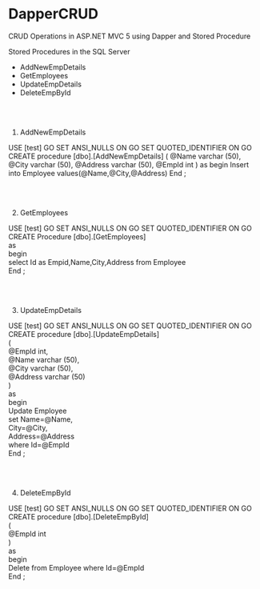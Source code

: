 # DapperCRUD
CRUD Operations in ASP.NET MVC 5 using Dapper and Stored Procedure

Stored Procedures in the SQL Server
- AddNewEmpDetails
- GetEmployees
- UpdateEmpDetails
- DeleteEmpById

<br>



</br>

1. AddNewEmpDetails

USE [test]
GO
SET ANSI_NULLS ON
GO
SET QUOTED_IDENTIFIER ON
GO
CREATE procedure [dbo].[AddNewEmpDetails]
(
@Name varchar (50),
@City varchar (50),
@Address varchar (50),
@EmpId int
)
as
begin
Insert into Employee values(@Name,@City,@Address)
End
;

<br>

</br>

2. GetEmployees

USE [test]
GO
SET ANSI_NULLS ON
GO
SET QUOTED_IDENTIFIER ON
GO
CREATE Procedure [dbo].[GetEmployees]    
as    
begin    
   select Id as Empid,Name,City,Address from Employee  
End
;

<br>

</br>

3. UpdateEmpDetails

USE [test]
GO
SET ANSI_NULLS ON
GO
SET QUOTED_IDENTIFIER ON
GO
CREATE procedure [dbo].[UpdateEmpDetails]  
(  
   @EmpId int,  
   @Name varchar (50),  
   @City varchar (50),  
   @Address varchar (50)  
)  
as  
begin  
   Update Employee  
   set Name=@Name,  
   City=@City,  
   Address=@Address  
   where Id=@EmpId  
End
;

<br>

</br>

4. DeleteEmpById

USE [test]
GO
SET ANSI_NULLS ON
GO
SET QUOTED_IDENTIFIER ON
GO
CREATE procedure [dbo].[DeleteEmpById]  
(  
   @EmpId int  
)  
as  
begin  
   Delete from Employee where Id=@EmpId  
End
;
